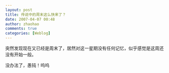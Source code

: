 ```yaml
---
layout: post
title: 传说中的周末这么快来了？
date: 2007-04-07 00:48
author: zhaohao
comments: true
categories: [Weblog]
---
```

突然发现现在又已经是周末了，居然对这一星期没有任何记忆，似乎感觉是这周还没有开始一般。

没办法了，愚钝！呜呜
